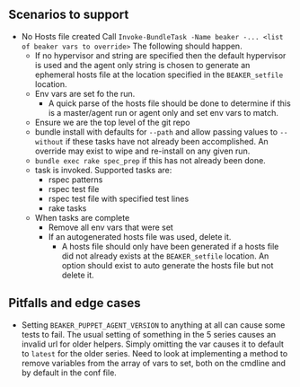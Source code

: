 ## Scenarios to support
- No Hosts file created
  Call `Invoke-BundleTask -Name beaker -... <list of beaker vars to override>`
  The following should happen.
  - If no hypervisor and string are specified then the default hypervisor is used and the agent only string is chosen to generate an ephemeral hosts file at the location specified in the `BEAKER_setfile` location.
  - Env vars are set fo the run.
    - A quick parse of the hosts file should be done to determine if this is a master/agent run or agent only and set env vars to match.
  - Ensure we are the top level of the git repo
  - bundle install with defaults for `--path` and allow passing values to `--without` if these tasks have not already been accomplished. An override may exist to wipe and re-install on any given run.
  - `bundle exec rake spec_prep` if this has not already been done.
  - task is invoked. Supported tasks are:
    - rspec patterns
    - rspec test file
    - rspec test file with specified test lines
    - rake tasks
  - When tasks are complete
    - Remove all env vars that were set
    - If an autogenerated hosts file was used, delete it.
      - A hosts file should only have been generated if a hosts file did not already exists at the `BEAKER_setfile` location. An option should exist to auto generate the hosts file but not delete it.

## Pitfalls and edge cases
- Setting `BEAKER_PUPPET_AGENT_VERSION` to anything at all can cause some tests to fail. The usual setting of something in the 5 series causes an invalid url for older helpers. Simply omitting the var causes it to default to `latest` for the older series.
  Need to look at implementing a method to remove variables from the array of vars to set, both on the cmdline and by default in the conf file.